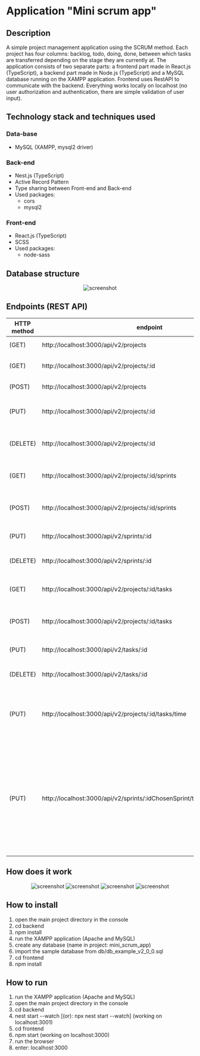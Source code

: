 # Application "Mini scrum app"

## Description
A simple project management application using the SCRUM method. Each project has four columns: backlog, todo, doing, done, between which tasks are transferred depending on the stage they are currently at. The application consists of two separate parts: a frontend part made in React.js (TypeScript), a backend part made in Node.js (TypeScript) and a MySQL database running on the XAMPP application. Frontend uses RestAPI to communicate with the backend.
Everything works locally on localhost (no user authorization and authentication, there are simple validation of user input). 

## Technology stack and techniques used

### Data-base
- MySQL (XAMPP, mysql2 driver)

### Back-end
- Nest.js (TypeScript)
- Active Record Pattern
- Type sharing between Front-end and Back-end
- Used packages:
    - cors
    - mysql2

### Front-end
- React.js (TypeScript)
- SCSS
- Used packages:
    - node-sass

## Database structure
<div align="center"> 
  <img src="https://user-images.githubusercontent.com/76522657/199962128-ed8c393a-ba4c-4711-9911-0ac11e9811a0.png" alt="screenshot" />
</div>

## Endpoints (REST API)
| HTTP method | endpoint | what does it do |
|-------------|----------|-----------------|
| (GET) | http://localhost:3000/api/v2/projects | gets all projects |
| (GET) | http://localhost:3000/api/v2/projects/:id | gets one project with id |
| (POST) | http://localhost:3000/api/v2/projects | adds new project |
| (PUT) | http://localhost:3000/api/v2/projects/:id | modifies the project with id |
| (DELETE) | http://localhost:3000/api/v2/projects/:id | deletes the project with id |
| (GET) | http://localhost:3000/api/v2/projects/:id/sprints | gets all sprints for project with id |
| (POST) | http://localhost:3000/api/v2/projects/:id/sprints | adds new sprint for project with id |
| (PUT) | http://localhost:3000/api/v2/sprints/:id | modifies the sprint with id |
| (DELETE) | http://localhost:3000/api/v2/sprints/:id | deletes the sprint with id |
| (GET) | http://localhost:3000/api/v2/projects/:id/tasks | gets all tasks for project with id |
| (POST) | http://localhost:3000/api/v2/projects/:id/tasks | adds new task for project with id |
| (PUT) | http://localhost:3000/api/v2/tasks/:id | modifies the task with id |
| (DELETE) | http://localhost:3000/api/v2/tasks/:id | deletes the task with id |
| (PUT) | http://localhost:3000/api/v2/projects/:id/tasks/time | updates tick time in DOING columns for the project with id |
| (PUT) | http://localhost:3000/api/v2/sprints/:idChosenSprint/tasks/:idTask/:direction | moves the tags between the BACKLOG, TODO, DOING, DONE columns for an active sprint. Direction is 'right' or 'left' |

## How does it work
<div align="center"> 
  <img src="https://user-images.githubusercontent.com/76522657/199970075-e463b8ee-4bcc-4f30-84e0-4845dcf059d1.png" alt="screenshot" />
<img src="https://user-images.githubusercontent.com/76522657/199970094-95698023-6fc9-4c30-9bb4-0b74a5cb4f14.png" alt="screenshot" />
<img src="https://user-images.githubusercontent.com/76522657/199970107-b11b783a-8c02-40f9-aee1-5440763d2a37.png" alt="screenshot" />
<img src="https://user-images.githubusercontent.com/76522657/199970123-8f57351d-1f9d-4dd5-b3b5-bb8dd1d8a44a.png" alt="screenshot" />
</div>

## How to install
1. open the main project directory in the console
2. cd backend
3. npm install
4. run the XAMPP application (Apache and MySQL)
5. create any database (name in project: mini_scrum_app)
6. import the sample database from db/db_example_v2_0_0.sql
7. cd frontend
8. npm install

## How to run
1. run the XAMPP application (Apache and MySQL)
2. open the main project directory in the console
3. cd backend
4. nest start --watch [(or): npx nest start --watch] (working on localhost:3001)
5. cd frontend
6. npm start (working on localhost:3000)
7. run the browser
8. enter: localhost:3000
